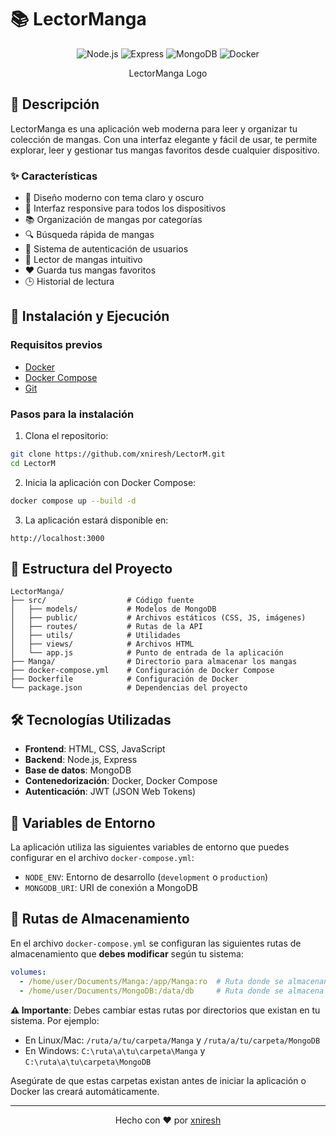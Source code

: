 # 📚 LectorManga

<div align="center">
  <img src="https://img.shields.io/badge/Node.js-339933?style=for-the-badge&logo=nodedotjs&logoColor=white" alt="Node.js"/>
  <img src="https://img.shields.io/badge/Express-000000?style=for-the-badge&logo=express&logoColor=white" alt="Express"/>
  <img src="https://img.shields.io/badge/MongoDB-47A248?style=for-the-badge&logo=mongodb&logoColor=white" alt="MongoDB"/>
  <img src="https://img.shields.io/badge/Docker-2496ED?style=for-the-badge&logo=docker&logoColor=white" alt="Docker"/>
</div>

<p align="center">
  LectorManga Logo
</p>

## 📖 Descripción

LectorManga es una aplicación web moderna para leer y organizar tu colección de mangas. Con una interfaz elegante y fácil de usar, te permite explorar, leer y gestionar tus mangas favoritos desde cualquier dispositivo.

### ✨ Características

- 🎨 Diseño moderno con tema claro y oscuro
- 📱 Interfaz responsive para todos los dispositivos
- 📚 Organización de mangas por categorías
- 🔍 Búsqueda rápida de mangas
- 👤 Sistema de autenticación de usuarios
- 📖 Lector de mangas intuitivo
- ❤️ Guarda tus mangas favoritos
- 🕒 Historial de lectura

## 🚀 Instalación y Ejecución

### Requisitos previos

- [Docker](https://www.docker.com/get-started)
- [Docker Compose](https://docs.docker.com/compose/install/)
- [Git](https://git-scm.com/downloads)

### Pasos para la instalación

1. Clona el repositorio:

```bash
git clone https://github.com/xniresh/LectorM.git
cd LectorM
```

2. Inicia la aplicación con Docker Compose:

```bash
docker compose up --build -d
```

3. La aplicación estará disponible en:

```
http://localhost:3000
```

## 🔧 Estructura del Proyecto

```
LectorManga/
├── src/                  # Código fuente
│   ├── models/           # Modelos de MongoDB
│   ├── public/           # Archivos estáticos (CSS, JS, imágenes)
│   ├── routes/           # Rutas de la API
│   ├── utils/            # Utilidades
│   ├── views/            # Archivos HTML
│   └── app.js            # Punto de entrada de la aplicación
├── Manga/                # Directorio para almacenar los mangas
├── docker-compose.yml    # Configuración de Docker Compose
├── Dockerfile            # Configuración de Docker
└── package.json          # Dependencias del proyecto
```

## 🛠️ Tecnologías Utilizadas

- **Frontend**: HTML, CSS, JavaScript
- **Backend**: Node.js, Express
- **Base de datos**: MongoDB
- **Contenedorización**: Docker, Docker Compose
- **Autenticación**: JWT (JSON Web Tokens)

## 🔐 Variables de Entorno

La aplicación utiliza las siguientes variables de entorno que puedes configurar en el archivo `docker-compose.yml`:

- `NODE_ENV`: Entorno de desarrollo (`development` o `production`)
- `MONGODB_URI`: URI de conexión a MongoDB

## 📂 Rutas de Almacenamiento

En el archivo `docker-compose.yml` se configuran las siguientes rutas de almacenamiento que **debes modificar** según tu sistema:

```yaml
volumes:
  - /home/user/Documents/Manga:/app/Manga:ro  # Ruta donde se almacenan los mangas
  - /home/user/Documents/MongoDB:/data/db     # Ruta donde se almacena la base de datos
```

**⚠️ Importante**: Debes cambiar estas rutas por directorios que existan en tu sistema. Por ejemplo:

- En Linux/Mac: `/ruta/a/tu/carpeta/Manga` y `/ruta/a/tu/carpeta/MongoDB`
- En Windows: `C:\ruta\a\tu\carpeta\Manga` y `C:\ruta\a\tu\carpeta\MongoDB`

Asegúrate de que estas carpetas existan antes de iniciar la aplicación o Docker las creará automáticamente.


---

<p align="center">
  Hecho con ❤️ por <a href="https://github.com/xniresh">xniresh</a>
</p>
